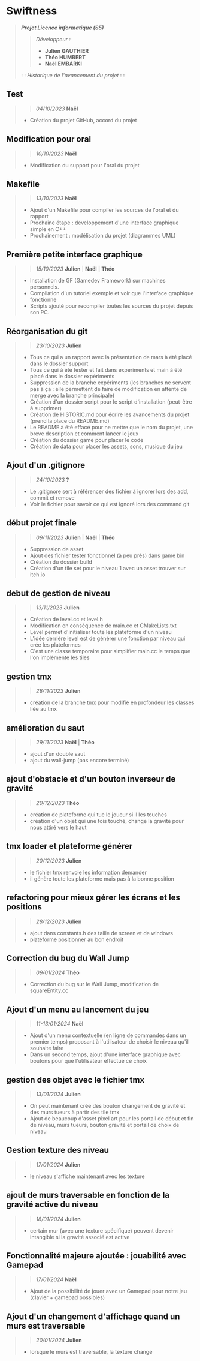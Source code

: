 # Swiftness

>
> ***Projet Licence informatique (S5)***
>
>> *Développeur :*
>>
>>- **Julien GAUTHIER**
>>- **Théo HUMBERT**
>>- **Naël EMBARKI**
>
> : : *Historique de l'avancement du projet* : :

## Test

>
>> *04/10/2023*
>> **Naël**
>
>- Création du projet GitHub, accord du projet
>

## Modification pour oral

>
>> *10/10/2023*
>> **Naël**
>
>- Modification du support pour l'oral du projet
>

## Makefile

>
>> *13/10/2023*
>> **Naël**
>
>- Ajout d'un Makefile pour compiler les sources de l'oral et du rapport
>- Prochaine étape : développement d'une interface  graphique simple en C++
>- Prochainement : modélisation du projet (diagrammes UML)
>

## Première petite interface graphique

>
>> *15/10/2023*
>> **Julien** | **Naël** | **Théo**
>
>- Installation de GF (Gamedev Framework) sur machines personnels.
>- Compilation d'un tutoriel exemple et voir que l'interface graphique fonctionne
>- Scripts ajouté pour recompiler toutes les sources du projet depuis son PC.
>

## Réorganisation du git

>
>> *23/10/2023*
>> **Julien**
>
>- Tous ce qui a un rapport avec la présentation de mars à été placé dans le dossier support
>- Tous ce qui à été tester et fait dans experiments et main à été placé dans le dossier expériments
>- Suppression de la branche expériments (les branches ne servent pas à ça : elle permettent de faire de modification en attente de merge avec la branche principale)
>- Création d'un dossier script pour le script d'installation (peut-être à supprimer)
>- Création de HISTORIC.md pour écrire les avancements du projet (prend la place du README.md)
>- Le README à été effacé pour ne mettre que le nom du projet, une breve description et comment lancer le jeux
>- Création du dossier game pour placer le code
>- Création de data pour placer les assets, sons, musique du jeu
>

## Ajout d'un .gitignore

>
>> *24/10/2023*
>> **?**
>
>- Le .gitignore sert à référencer des fichier à ignorer lors des add, commit et remove
>- Voir le fichier pour savoir ce qui est ignoré lors des command git
>

## début projet finale

>
>> *09/11/2023*
>> **Julien** | **Naël** | **Théo**
>
>- Suppression de asset
>- Ajout des fichier tester fonctionnel (à peu près) dans game bin
>- Création du dossier build
>- Création d'un tile set pour le niveau 1 avec un asset trouver sur itch.io
>

## debut de gestion de niveau

>
>> *13/11/2023*
>> **Julien**
>
>- Création de level.cc et level.h
>- Modification en conséquence de main.cc et CMakeLists.txt
>- Level permet d'initialiser toute les plateforme d'un niveau
>- L'idée derrière level est de générer une fonction par niveau qui crée les plateformes
>- C'est une classe temporaire pour simplifier main.cc le temps que l'on implémente les tiles
>

## gestion tmx

>
>> *28/11/2023*
>> **Julien**
>
>- création de la branche tmx pour modifié en profondeur les classes liée au tmx
>

## amélioration du saut

>
>> *29/11/2023*
>> **Naël** | **Théo**
>
>- ajout d'un double saut
>- ajout du wall-jump (pas encore terminé)
>

## ajout d'obstacle et d'un bouton inverseur de gravité

>
>> *20/12/2023*
>> **Théo**
>
>- création de plateforme qui tue le joueur si il les touches
>- création d'un objet qui une fois touché, change la gravité pour nous attiré vers le haut
>

## tmx loader et plateforme générer

>
>> *20/12/2023*
>> **Julien**
>
>- le fichier tmx renvoie les information demander
>- il génère toute les plateforme mais pas à la bonne position
>

## refactoring pour mieux gérer les écrans et les positions

>
>> *28/12/2023*
>> **Julien**
>
>- ajout dans constants.h des taille de screen et de windows
>- plateforme positionner au bon endroit
>

## Correction du bug du Wall Jump

>
>> *09/01/2024*
>> **Théo**
>
>- Correction du bug sur le Wall Jump, modification de squareEntity.cc
>

## Ajout d'un menu au lancement du jeu

>
>> *11-13/01/2024*
>> **Naël**
>
>- Ajout d'un menu contextuelle (en ligne de commandes dans un premier temps) proposant à l'utilisateur de choisir le niveau qu'il souhaite faire
>- Dans un second temps, ajout d'une interface graphique avec boutons pour que l'utilisateur effectue ce choix
>

## gestion des objet avec le fichier tmx

>
>> *13/01/2024*
>> **Julien**
>
>- On peut maintenant crée des bouton changement de gravité et des murs tueurs à partir des tile tmx
>- Ajout de beaucoup d'asset pixel art pour les portail de début et fin de niveau, murs tueurs, bouton gravité et portail de choix de niveau
>


## Gestion texture des niveau

>
>> *17/01/2024*
>> **Julien**
>
>- le niveau s'affiche maintenant avec les texture
>

## ajout de murs traversable en fonction de la gravité active du niveau

>
>> *18/01/2024*
>> **Julien**
>
>- certain mur (avec une texture spécifique) peuvent devenir intangible si la gravité associé est active
>

## Fonctionnalité majeure ajoutée : jouabilité avec Gamepad

>
>> *17/01/2024*
>> **Naël**
>
>- Ajout de la possibilité de jouer avec un Gamepad pour notre jeu (clavier + gamepad possibles)
>

## Ajout d'un changement d'affichage quand un murs est traversable

>
>> *20/01/2024*
>> **Julien**
>
>- lorsque le murs est traversable, la texture change
>
